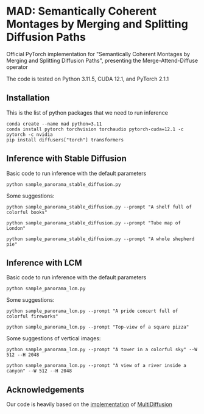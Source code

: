 # MAD: Semantically Coherent Montages by Merging and Splitting Diffusion Paths
Official PyTorch implementation for "Semantically Coherent Montages by Merging and Splitting Diffusion Paths", presenting the Merge-Attend-Diffuse operator

The code is tested on Python 3.11.5, CUDA 12.1, and PyTorch 2.1.1

## Installation
This is the list of python packages that we need to run inference 
```console
conda create --name mad python=3.11
conda install pytorch torchvision torchaudio pytorch-cuda=12.1 -c pytorch -c nvidia
pip install diffusers["torch"] transformers
```


## Inference with Stable Diffusion
Basic code to run inference with the default parameters
```
python sample_panorama_stable_diffusion.py
```

Some suggestions:
```
python sample_panorama_stable_diffusion.py --prompt "A shelf full of colorful books"

python sample_panorama_stable_diffusion.py --prompt "Tube map of London"

python sample_panorama_stable_diffusion.py --prompt "A whole shepherd pie"
```

## Inference with LCM
Basic code to run inference with the default parameters
```
python sample_panorama_lcm.py
```

Some suggestions:
```
python sample_panorama_lcm.py --prompt "A pride concert full of colorful fireworks"

python sample_panorama_lcm.py --prompt "Top-view of a square pizza"
```

Some suggestions of vertical images:
```
python sample_panorama_lcm.py --prompt "A tower in a colorful sky" --W 512 --H 2048

python sample_panorama_lcm.py --prompt "A view of a river inside a canyon" --W 512 --H 2048
```

## Acknowledgements
Our code is heavily based on the [implementation](https://github.com/omerbt/MultiDiffusion) of [MultiDiffusion](https://multidiffusion.github.io/)
